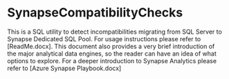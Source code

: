 # SynapseCompatibilityChecks
This is a SQL utility to detect incompatibilities migrating from SQL Server to Synapse Dedicated SQL Pool.
For usage instructions please refer to [ReadMe.docx]. 
This document also provides a very brief introduction of the major analytical data engines, so the reader can have an idea of what options to explore.
For a deeper introduction to Synapse Analytics please refer to [Azure Synapse Playbook.docx]
